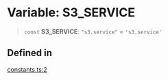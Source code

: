 # Variable: S3\_SERVICE

> `const` **S3\_SERVICE**: `"s3.service"` = `'s3.service'`

## Defined in

[constants.ts:2](https://github.com/LabO8/nestjs-s3/blob/1543c2d00f94450144b62a41101481b695225e3d/src/constants.ts#L2)
